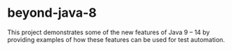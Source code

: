 # beyond-java-8
This project demonstrates some of the new features of Java 9 – 14 by providing examples of how these features can be used for test automation.
